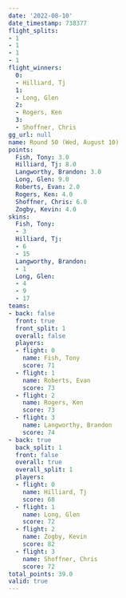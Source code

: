 ```yaml
---
date: '2022-08-10'
date_timestamp: 738377
flight_splits:
- 1
- 1
- 1
- 1
flight_winners:
  0:
  - Hilliard, Tj
  1:
  - Long, Glen
  2:
  - Rogers, Ken
  3:
  - Shoffner, Chris
gg_url: null
name: Round 50 (Wed, August 10)
points:
  Fish, Tony: 3.0
  Hilliard, Tj: 8.0
  Langworthy, Brandon: 3.0
  Long, Glen: 9.0
  Roberts, Evan: 2.0
  Rogers, Ken: 4.0
  Shoffner, Chris: 6.0
  Zogby, Kevin: 4.0
skins:
  Fish, Tony:
  - 3
  Hilliard, Tj:
  - 6
  - 15
  Langworthy, Brandon:
  - 1
  Long, Glen:
  - 4
  - 9
  - 17
teams:
- back: false
  front: true
  front_split: 1
  overall: false
  players:
  - flight: 0
    name: Fish, Tony
    score: 71
  - flight: 1
    name: Roberts, Evan
    score: 73
  - flight: 2
    name: Rogers, Ken
    score: 73
  - flight: 3
    name: Langworthy, Brandon
    score: 74
- back: true
  back_split: 1
  front: false
  overall: true
  overall_split: 1
  players:
  - flight: 0
    name: Hilliard, Tj
    score: 68
  - flight: 1
    name: Long, Glen
    score: 72
  - flight: 2
    name: Zogby, Kevin
    score: 82
  - flight: 3
    name: Shoffner, Chris
    score: 72
total_points: 39.0
valid: true
---
```

